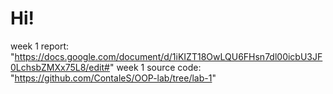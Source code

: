 # Hi!
week 1 report: "https://docs.google.com/document/d/1iKIZT18OwLQU6FHsn7dl00icbU3JF0LchsbZMXx75L8/edit#" 
week 1 source code: "https://github.com/ContaleS/OOP-lab/tree/lab-1"
